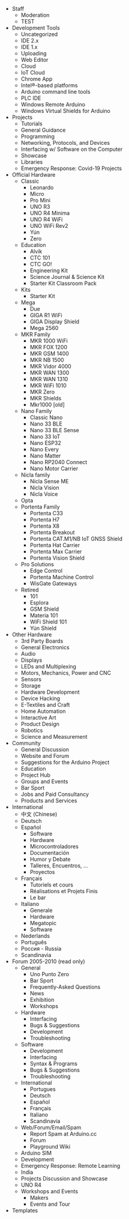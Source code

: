 - Staff
  - Moderation
  - TEST
- Development Tools
  - Uncategorized
  - IDE 2.x
  - IDE 1.x
  - Uploading
  - Web Editor
  - Cloud
  - IoT Cloud
  - Chrome App
  - Intel®-based platforms
  - Arduino command line tools
  - PLC IDE
  - Windows Remote Arduino
  - Windows Virtual Shields for Arduino
- Projects
  - Tutorials
  - General Guidance
  - Programming
  - Networking, Protocols, and Devices
  - Interfacing w/ Software on the Computer
  - Showcase
  - Libraries
  - Emergency Response: Covid-19 Projects
- Official Hardware
  - Classic
    - Leonardo
    - Micro
    - Pro Mini
    - UNO R3
    - UNO R4 Minima
    - UNO R4 WiFi
    - UNO WiFi Rev2
    - Yún
    - Zero
  - Education
    - Alvik
    - CTC 101
    - CTC GO!
    - Engineering Kit
    - Science Journal & Science Kit
    - Starter Kit Classroom Pack
  - Kits
    - Starter Kit
  - Mega
    - Due
    - GIGA R1 WiFi
    - GIGA Display Shield
    - Mega 2560
  - MKR Family
    - MKR 1000 WiFi
    - MKR FOX 1200
    - MKR GSM 1400
    - MKR NB 1500
    - MKR Vidor 4000
    - MKR WAN 1300
    - MKR WAN 1310
    - MKR WiFi 1010
    - MKR Zero
    - MKR Shields
    - Mkr1000 [old]
  - Nano Family
    - Classic Nano
    - Nano 33 BLE
    - Nano 33 BLE Sense
    - Nano 33 IoT
    - Nano ESP32
    - Nano Every
    - Nano Matter
    - Nano RP2040 Connect
    - Nano Motor Carrier
  - Nicla family
    - Nicla Sense ME
    - Nicla Vision
    - Nicla Voice
  - Opta
  - Portenta Family
    - Portenta C33
    - Portenta H7
    - Portenta X8
    - Portenta Breakout
    - Portenta CAT.M1/NB IoT GNSS Shield
    - Portenta Hat Carrier
    - Portenta Max Carrier
    - Portenta Vision Shield
  - Pro Solutions
    - Edge Control
    - Portenta Machine Control
    - WisGate Gateways
  - Retired
    - 101
    - Esplora
    - GSM Shield
    - Materia 101
    - WiFi Shield 101
    - Yún Shield
- Other Hardware
  - 3rd Party Boards
  - General Electronics
  - Audio
  - Displays
  - LEDs and Multiplexing
  - Motors, Mechanics, Power and CNC
  - Sensors
  - Storage
  - Hardware Development
  - Device Hacking
  - E-Textiles and Craft
  - Home Automation
  - Interactive Art
  - Product Design
  - Robotics
  - Science and Measurement
- Community
  - General Discussion
  - Website and Forum
  - Suggestions for the Arduino Project
  - Education
  - Project Hub
  - Groups and Events
  - Bar Sport
  - Jobs and Paid Consultancy
  - Products and Services
- International
  - 中文 (Chinese)
  - Deutsch
  - Español
    - Software
    - Hardware
    - Microcontroladores
    - Documentación
    - Humor y Debate
    - Talleres, Encuentros, ...
    - Proyectos
  - Français
    - Tutoriels et cours
    - Réalisations et Projets Finis
    - Le bar
  - Italiano
    - Generale
    - Hardware
    - Megatopic
    - Software
  - Nederlands
  - Português
  - Россия - Russia
  - Scandinavia
- Forum 2005-2010 (read only)
  - General
    - Uno Punto Zero
    - Bar Sport
    - Frequently-Asked Questions
    - News
    - Exhibition
    - Workshops
  - Hardware
    - Interfacing
    - Bugs & Suggestions
    - Development
    - Troubleshooting
  - Software
    - Development
    - Interfacing
    - Syntax & Programs
    - Bugs & Suggestions
    - Troubleshooting
  - International
    - Portugues
    - Deutsch
    - Español
    - Français
    - Italiano
    - Scandinavia
  - Web/Forum/Email/Spam
    - Report Spam at Arduino.cc
    - Forum
    - Playground Wiki
  - Arduino SIM
  - Development
  - Emergency Response: Remote Learning
  - India
  - Projects Discussion and Showcase
  - UNO R4
  - Workshops and Events
    - Makers
    - Events and Tour
- Templates

